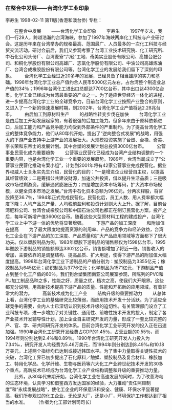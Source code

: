 ### 在整合中发展——台湾化学工业印象
李寿生
1998-02-11
第11版(香港和澳台侨)
专栏：

　　在整合中发展
　　——台湾化学工业印象
　　李寿生
　　1997年岁末，我们一行29人，跨越浩瀚的台湾海峡，参加了1997年海峡两岸化工科技与产业研讨会。这是历年来在台湾举办的规格最高、范围最广、人员最多的一次化工科技与经贸交流活动。研讨会前后，我们又参观考察了台湾工业技术研究院、化工研究所、中石化公司头份厂、台湾麦寮“六轻”工地、奇美实业股份有限公司、高雄台肥公司、和桐化学股份有限公司高雄厂、志氯化学股份有限公司、中油公司高雄炼油厂、台湾合成橡胶股份有限公司等。台湾化学工业的发展给我们留下了深刻的印象。
　　台湾化学工业经过近20多年的发展，已经具备了相当雄厚的实力和基础。1996年台湾化学工业总产值约合人民币5000亿元左右，占台湾整个制造业总产值的34％；1996年台湾化工进出口总额达7700亿台币，其中出口达4300亿台币。化学工业已经成为台湾最重要的产业之一。为了适应世界经济一体化的进程，进一步提高台湾化学工业的全球竞争力，目前台湾化学工业按照产业整合的原则，又进入了一个新的快速发展时期，到2002年，台湾化学工业产值将达2.28兆台币。
　　由后加工到原材料生产
　　的战略性转变步伐在加快
　　台湾化学工业是由后加工开始发展起家的，有着很强的后加工能力。但多年来由于原料依赖进口，后加工能力和产品竞争能力均受到外部条件的严重制约。为了提高台湾化学工业的整体竞争能力，他们从80年代开始，提出了“逆向整合式发展”的战略，用强大的下游产业支持中上游产业的发展壮大。大规模投资实施了台塑、台橡、奇美、李长荣和东帝士的发展计划。其中台塑的发展计划总投资3000亿台币。
　　公营事业民营化成为重要趋势
　　公营事业民营化已经成为台湾产业结构调整的一个重要内容，也是台湾化学工业一个重要的发展趋势。1989年，台湾当局成立了“公营事业民营化推动专案小组”，计划到2001年将有42家公营事业完成民营化。据业界权威人士关永实先生介绍，民营化的目的：“一是增进企业经营自主权，以提高其经营绩效；二是筹措公共建设财源，加速公共投资，借以提升生活品质；三是吸收市场过剩游资，缓解通货膨胀压力；四是增加资本市场筹码，扩大资本市场规模，以健全资本市场之发展。”台湾中石化资本总额为96亿元，分两次释股，将官股降至36.7％，1994年正式完成民营化。民营化后，员工人数、用人费率都大幅度下降；人均产品总产量、人均税前盈利和投资计划则大大上升。据了解，目前台湾肥料公司、台湾合成橡胶公司和中国石油公司也都正在制订民营化方案。投产之后，每年可新增产值3600亿台币。随着这些大型原材料工程的建成投产，台湾化学工业上中下游一体的优势将显著增强。
　　下游产品的加工深度
　　和附加值在提高
　　为了最大限度地提高资源的利用率、产品的竞争力和经济效益，台湾化工企业在下游产品的加工深度、产品质量和扩大产品应用领域等方面都下了很大功夫。仅以塑胶制品为例，1983年塑胶下游制品的销售额仅为1598亿台币，1995年塑胶下游制品的销售额即达3302亿台币，销售额增加了将近一倍。销售收入的增加，主要依靠的是调整结构、提高品质、扩大用途，使得下游产品的附加值大幅度提高。1996年台湾化学工业下游制品的产值分别为：塑胶制品为3355亿元；橡胶制品为645亿元；纺织制品为3776亿元；化学制品为1571亿元，下游制品产值占到整个化工产值的60％。我们到台塑集团南亚公司展室参观，所陈列的PVC和PU加工制品品种之多，性能之好，质量之优，档次之高，使我们大开眼界。这些都充分说明，用高新技术提高下游产品的质量、性能和开拓新的应用领域，有着非常大的潜力。
　　高新技术成为化工产业
　　结构升级的重要推动力
　　从总体上看，台湾化学工业的基础研究比较薄弱，而应用技术开发十分活跃。为了适应全球竞争的需要，业内人士已深切认识到技术升级的迫切性。有关管理部门设立了工业科技专项，进一步增加了对关键性、通用性、前瞻性技术开发的投入，制定了各产业技术开发辅导性计划，加上企业自主研究开发的力量，形成了一套比较完整的产、官、学、研共同研究开发的体系。目前台湾化学工业研究开发的投入正在迅速加强。1990年台湾化工研究开发经费占GDP的1.45％，占营业额的0.55％，而1994年则分别达到2.4％和0.89％。1990年台湾化工研究开发人力投入为7.34‰，研究开发人均经费为5.46万美元，而1994年则分别达到8.49‰和10.18万美元，上述两个指标均已达到或接近韩国水平。为了集中力量取得关键性技术的突破，台湾化工界已初步提出了石化原料／触媒、塑胶制品及复合材料、橡胶加工、特用化学品、化学纤维、生物与医药等六大化工产业跨世纪技术开发的30多个重点，高新技术已经成为台湾化学工业产业结构调整和升级的重要推动力量。
　　此外，从80年代末期开始，台湾化学工业在高速发展的同时，为了改善海岛的生态环境，认真学习和借鉴西方发达国家的经验，大力推动“责任照顾制度”和“永续发展战略”，使化工企业的环保意识和安全、健康、环保水平显著提高，我们所参观过的化工企业，无论是大厂，还是小厂，环境保护工作都达到了相当的水准。
　　（作者为化工部计划司司长）

